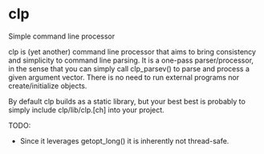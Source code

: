 # clp
Simple command line processor

clp is (yet another) command line processor that aims to bring consistency and simplicity
to command line parsing.  It is a one-pass parser/processor, in the sense that you can
simply call clp_parsev() to parse and process a given argument vector.  There is no need
to run external programs nor create/initialize objects.

By default clp builds as a static library, but your best best is probably to simply include
clp/lib/clp.[ch] into your project.

TODO:
* Since it leverages getopt_long() it is inherently not thread-safe.
